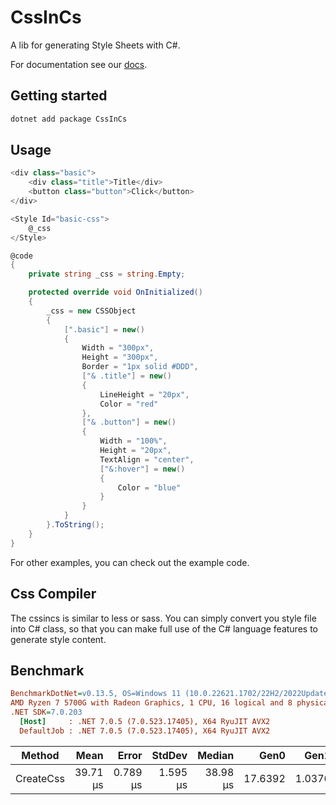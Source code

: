 # CssInCs

A lib for generating Style Sheets with C#.

For documentation see our [docs](./docs/index.md).

## Getting started
```sh
dotnet add package CssInCs
```

## Usage
```csharp
<div class="basic">
    <div class="title">Title</div>
    <button class="button">Click</button>
</div>

<Style Id="basic-css">
    @_css
</Style>

@code
{
    private string _css = string.Empty;

    protected override void OnInitialized()
    {
        _css = new CSSObject
        {
            [".basic"] = new()
            {
                Width = "300px",
                Height = "300px",
                Border = "1px solid #DDD",
                ["& .title"] = new()
                {
                    LineHeight = "20px",
                    Color = "red"
                },
                ["& .button"] = new()
                {
                    Width = "100%",
                    Height = "20px",
                    TextAlign = "center",
                    ["&:hover"] = new()
                    {
                        Color = "blue"
                    }
                }
            }
        }.ToString();
    }
}
```

For other examples, you can check out the example code.

## Css Compiler
The cssincs is similar to less or sass. You can simply convert you style file into C# class, so that you can make full use of the C# language features to generate style content.

## Benchmark
``` ini
BenchmarkDotNet=v0.13.5, OS=Windows 11 (10.0.22621.1702/22H2/2022Update/SunValley2)
AMD Ryzen 7 5700G with Radeon Graphics, 1 CPU, 16 logical and 8 physical cores
.NET SDK=7.0.203
  [Host]     : .NET 7.0.5 (7.0.523.17405), X64 RyuJIT AVX2
  DefaultJob : .NET 7.0.5 (7.0.523.17405), X64 RyuJIT AVX2
```
|    Method |     Mean |    Error |   StdDev |   Median |    Gen0 |   Gen1 | Allocated |
|---------- |---------:|---------:|---------:|---------:|--------:|-------:|----------:|
| CreateCss | 39.71 μs | 0.789 μs | 1.595 μs | 38.98 μs | 17.6392 | 1.0376 | 144.29 KB |
